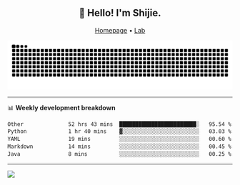 <h2 align="center">👋 Hello! I'm Shijie.</h2>
<p align="center">
  <a href="https://xu-shi-jie.github.io"> Homepage</a> •
  <a href="https://onodalab.ees.hokudai.ac.jp"> Lab </a>
</p>

![Snake animation](https://github.com/xu-shi-jie/xu-shi-jie/blob/output/github-snake.svg)


-------

📊 **Weekly development breakdown**
<!--START_SECTION:waka-->

```txt
Other              52 hrs 43 mins  ████████████████████████░   95.54 %
Python             1 hr 40 mins    ▓░░░░░░░░░░░░░░░░░░░░░░░░   03.03 %
YAML               19 mins         ░░░░░░░░░░░░░░░░░░░░░░░░░   00.60 %
Markdown           14 mins         ░░░░░░░░░░░░░░░░░░░░░░░░░   00.45 %
Java               8 mins          ░░░░░░░░░░░░░░░░░░░░░░░░░   00.25 %
```

<!--END_SECTION:waka-->

-------
![](https://komarev.com/ghpvc/?username=xu-shi-jie&style=flat-square&color=blue) 
